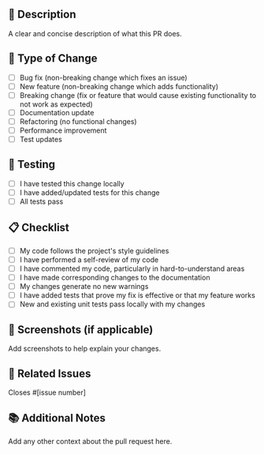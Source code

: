## 📝 Description
A clear and concise description of what this PR does.

## 🔄 Type of Change
- [ ] Bug fix (non-breaking change which fixes an issue)
- [ ] New feature (non-breaking change which adds functionality)
- [ ] Breaking change (fix or feature that would cause existing functionality to not work as expected)
- [ ] Documentation update
- [ ] Refactoring (no functional changes)
- [ ] Performance improvement
- [ ] Test updates

## 🧪 Testing
- [ ] I have tested this change locally
- [ ] I have added/updated tests for this change
- [ ] All tests pass

## 📋 Checklist
- [ ] My code follows the project's style guidelines
- [ ] I have performed a self-review of my code
- [ ] I have commented my code, particularly in hard-to-understand areas
- [ ] I have made corresponding changes to the documentation
- [ ] My changes generate no new warnings
- [ ] I have added tests that prove my fix is effective or that my feature works
- [ ] New and existing unit tests pass locally with my changes

## 📸 Screenshots (if applicable)
Add screenshots to help explain your changes.

## 🔗 Related Issues
Closes #[issue number]

## 📚 Additional Notes
Add any other context about the pull request here. 